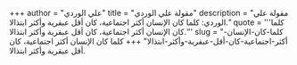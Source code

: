 +++
author = "علي الوردي"
title = "مقولة علي الوردي"
description = "مقولة علي الوردي: كلما كان الإنسان أكثر اجتماعية، كان أقل عبقرية وأكثر ابتذالا."
quote = '''كلما كان الإنسان أكثر اجتماعية، كان أقل عبقرية وأكثر ابتذالا.'''
slug = "كلما-كان-الإنسان-أكثر-اجتماعية-كان-أقل-عبقرية-وأكثر-ابتذالا"
+++
كلما كان الإنسان أكثر اجتماعية، كان أقل عبقرية وأكثر ابتذالا.
